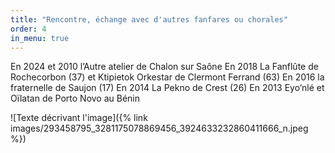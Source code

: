 ```yaml
---
title: "Rencontre, échange avec d'autres fanfares ou chorales"
order: 4
in_menu: true
---
```

En 2024 et 2010 l’Autre atelier de Chalon sur Saône 
En 2018 La Fanflûte de Rochecorbon (37) et Ktipietok Orkestar de Clermont Ferrand (63)
En 2016 la fraternelle de Saujon (17)
En 2014 La Pekno de Crest (26)
En 2013 Eyo’nlé et Oïlatan de Porto Novo au Bénin 


![Texte décrivant l'image]({% link images/293458795_3281175078869456_3924633232860411666_n.jpeg %}) 